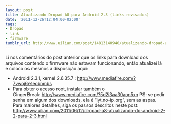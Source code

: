 ```yaml
---
layout: post
title: Atualizando Dropad A8 para Android 2.3 (links revisados)
date: '2011-12-26T12:04:00-02:00'
tags:
- Dropad
- link
- firmware
tumblr_url: http://www.uilian.com/post/14813140940/atualizando-dropad-a8-para-android-2-3-links
---
```

Li nos comentários do post anterior que os links para download dos arquivos contendo o firmware não estavam funcionando, então atualizei lá e coloco os mesmos a disposição aqui:
- Android 2.3.1, kernel 2.6.35.7 : http://www.mediafire.com/?7vwoj6e1eobnmbs
- Para obter o acesso root, instalar também o GingerBreak: http://www.mediafire.com/?5d2i3aa30aon5xn
PS: se pedir senha em algum dos downloads, ela é “lyt.no-ip.org”, sem as aspas.
Para maiores detalhes, siga os passos descritos neste post:
http://www.uilian.com/2011/06/12/dropad-a8-atualizando-do-android-2-2-para-2-3.html
